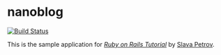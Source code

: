# nanoblog
[![Build Status](https://travis-ci.org/cunctat0r/nanoblog.svg?branch=master)](https://travis-ci.org/cunctat0r/nanoblog)

This is the sample application for [*Ruby on Rails Tutorial*](http://railstutorial.org/) by [Slava Petrov](https://github.com/cunctat0r).
